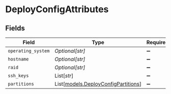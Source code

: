 # DeployConfigAttributes


## Fields

| Field                                                                      | Type                                                                       | Required                                                                   | Description                                                                |
| -------------------------------------------------------------------------- | -------------------------------------------------------------------------- | -------------------------------------------------------------------------- | -------------------------------------------------------------------------- |
| `operating_system`                                                         | *Optional[str]*                                                            | :heavy_minus_sign:                                                         | N/A                                                                        |
| `hostname`                                                                 | *Optional[str]*                                                            | :heavy_minus_sign:                                                         | N/A                                                                        |
| `raid`                                                                     | *Optional[str]*                                                            | :heavy_minus_sign:                                                         | N/A                                                                        |
| `ssh_keys`                                                                 | List[*str*]                                                                | :heavy_minus_sign:                                                         | N/A                                                                        |
| `partitions`                                                               | List[[models.DeployConfigPartitions](../models/deployconfigpartitions.md)] | :heavy_minus_sign:                                                         | N/A                                                                        |